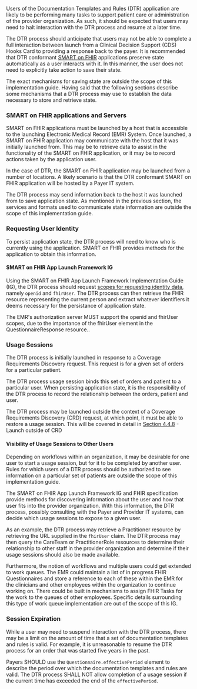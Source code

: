 Users of the Documentation Templates and Rules (DTR) application are likely to be performing many tasks to support patient care or administration of the provider organization. As such, it should be expected that users may need to halt interaction with the DTR process and resume at a later time.

The DTR process should anticipate that users may not be able to complete a full interaction between launch from a Clinical Decision Support (CDS) Hooks Card to providing a response back to the payer. It is recommended that DTR conformant [SMART on FHIR](http://hl7.org/fhir/smart-app-launch) applications preserve state automatically as a user interacts with it. In this manner, the user does not need to explicitly take action to save their state.

The exact mechanisms for saving state are outside the scope of this implementation guide. Having said that the following sections describe some mechanisms that a DTR process may use to establish the data necessary to store and retrieve state.

### SMART on FHIR applications and Servers
SMART on FHIR applications must be launched by a host that is accessible to the launching Electronic Medical Record (EMR) System. Once launched, a SMART on FHIR application may communicate with the host that it was initially launched from. This may be to retrieve data to assist in the functionality of the SMART on FHIR application, or it may be to record actions taken by the application user.

In the case of DTR, the SMART on FHIR application may be launched from a number of locations. A likely scenario is that the DTR conformant SMART on FHIR application will be hosted by a Payer IT system.

The DTR process may send information back to the host it was launched from to save application state. As mentioned in the previous section, the services and formats used to communicate state information are outside the scope of this implementation guide.   

### Requesting User Identity
To persist application state, the DTR process will need to know who is currently using the application. SMART on FHIR provides methods for the application to obtain this information.

#### SMART on FHIR App Launch Framework IG
Using the SMART on FHIR App Launch Framework Implementation Guide (IG), the DTR process should request [scopes for requesting identity data](http://hl7.org/fhir/smart-app-launch/scopes-and-launch-context/index.html#scopes-for-requesting-identity-data), namely `openid` and `fhirUser`. The DTR process can then retrieve the FHIR resource representing the current person and extract whatever identifiers it deems necessary for the persistance of application state.

The EMR's authorization server MUST support the openid and fhirUser scopes, due to the importance of the fhirUser element in the QuestionnaireResponse resource..

### Usage Sessions
The DTR process is initially launched in response to a Coverage Requirements Discovery request. This request is for a given set of orders for a particular patient.

The DTR process usage session binds this set of orders and patient to a particular user. When persisting application state, it is the responsibility of the DTR process to record the relationship between the orders, patient and user.

The DTR process may be launched outside the context of a Coverage Requirements Discovery (CRD) request, at which point, it must be able to restore a usage session. This will be covered in detail in [Section 4.4.8](specification__behaviors__launch_outside_of_CRD.html) - Launch outside of CRD

#### Visibility of Usage Sessions to Other Users
Depending on workflows within an organization, it may be desirable for one user to start a usage session, but for it to be completed by another user. Rules for which users of a DTR process should be authorized to see information on a particular set of patients are outside the scope of this implementation guide.

The SMART on FHIR App Launch Framework IG and FHIR specification provide methods for discovering information about the user and how that user fits into the provider organization. With this information, the DTR process, possibly consulting with the Payer and Provider IT systems, can decide which usage sessions to expose to a given user.

As an example, the DTR process may retrieve a Practitioner resource by retrieving the URL supplied in the `fhirUser` claim. The DTR process may then query the CareTeam or PractitionerRole resources to determine their relationship to other staff in the provider organization and determine if their usage sessions should also be made available.

Furthermore, the notion of workflows and multiple users could get extended to work queues. The EMR could maintain a list of in progress FHIR Questionnaires and store a reference to each of these within the EMR for the clinicians and other employees within the organization to continue working on. There could be built in mechanisms to assign FHIR Tasks for the work to the queues of other employees. Specific details surrounding this type of work queue implementation are out of the scope of this IG.

### Session Expiration
While a user may need to suspend interaction with the DTR process, there may be a limit on the amount of time that a set of documentation templates and rules is valid. For example, it is unreasonable to resume the DTR process for an order that was started five years in the past.

Payers SHOULD use the `Questionnaire.effectivePeriod` element to describe the period over which the documentation templates and rules are valid. The DTR process SHALL NOT allow completion of a usage session if the current time has exceeded the end of the `effectivePeriod`.